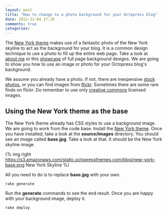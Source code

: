 ```yaml
---
layout: post
title: "How to change to a photo background for your Octopress blog"
date: 2012-11-04 17:29
comments: true
categories:
---
```


The [New York theme](https://github.com/octopress-themes/new-york) makes use of a fantastic photo of the New York skyline to act as the background for your blog. It is a common design technique to use a photo to fill up the entire web page. Take a look at [about.me](http://about.me) or this [showcase](http://line25.com/articles/25-web-designs-with-full-page-background-photos) of full page background designs. We are going to show you how to use an image or photo for your Octopress blog's background.

We assume you already have a photo. If not, there are inexpensive [stock photos](http://www.istockphoto.com), or you can find images from [flickr](http://www.flickr.com). Sometimes there are some rare finds on flickr. Do remember to use only [creative commons](http://creativecommons.org/) licensed images.

## Using the New York theme as the base

The New York theme already has CSS styles to use a background image. We are going to work from the code base. Install the [New York theme](https://github.com/octopress-themes/new-york). Once you have installed, take a look at the __source/images__ directory. You should see an image called __base.jpg__. Take a look at that. It should be the New York skyline image.

{% img right https://s3.amazonaws.com/static.octopressthemes.com/blog/new-york-base.png New York Skyline %}

All you need to do is to replace __base.jpg__ with your own.

```
rake generate
```

Run the __generate__ commands to see the end result. Once you are happy with your background image, deploy it.

```
rake deploy
```
